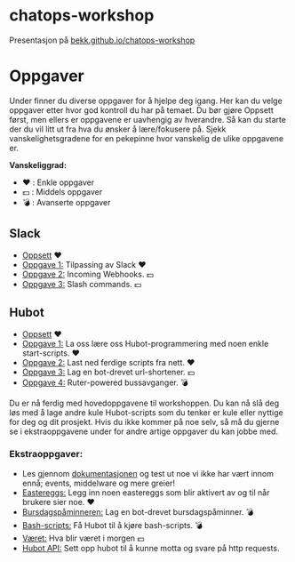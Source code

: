 # chatops-workshop

Presentasjon på [bekk.github.io/chatops-workshop](https://bekk.github.io/chatops-workshop/#/)

# Oppgaver
Under finner du diverse oppgaver for å hjelpe deg igang. Her kan du velge oppgaver etter hvor god kontroll du har på temaet. Du bør gjøre Oppsett først, men ellers er oppgavene er uavhengig av hverandre. Så kan du starte der du vil litt ut fra hva du ønsker å lære/fokusere på. Sjekk vanskelighetsgradene for en pekepinne hvor vanskelig de ulike oppgavene er.

__Vanskeliggrad:__
- :heart: : Enkle oppgaver
- :dollar: : Middels oppgaver
- :bomb: : Avanserte oppgaver

## Slack
- [Oppsett](https://github.com/bekk/chatops-workshop/blob/master/slack-setup.md) :heart:
- [Oppgave 1:](https://github.com/bekk/chatops-workshop/blob/master/slack-customize.md) Tilpassing av Slack :heart:
- [Oppgave 2:](https://github.com/bekk/chatops-workshop/blob/master/slack-incoming-webhooks.md) Incoming Webhooks. :dollar:
- [Oppgave 3:](https://github.com/bekk/chatops-workshop/blob/master/slack-slash-commands.md) Slash commands. :dollar:

## Hubot
  - [Oppsett](https://github.com/bekk/chatops-workshop/blob/master/hubot-setup.md) :heart:
  - [Oppgave 1:](https://github.com/bekk/chatops-workshop/blob/master/hubot-enter.md) La oss lære oss Hubot-programmering med noen enkle start-scripts. :heart:
  - [Oppgave 2:](https://github.com/bekk/chatops-workshop/blob/master/hubot-registry.md) Last ned ferdige scripts fra nett. :heart:
  - [Oppgave 3:](https://github.com/bekk/chatops-workshop/blob/master/hubot-short.md) Lag en bot-drevet url-shortener. :dollar:
  - [Oppgave 4:](https://github.com/bekk/chatops-workshop/blob/master/hubot-ruter.md) Ruter-powered bussavganger. :bomb:

Du er nå ferdig med hovedoppgavene til workshoppen. Du kan nå slå deg løs med å lage andre kule Hubot-scripts som du tenker er kule eller nyttige for deg og dit prosjekt. Hvis du ikke kommer på noe selv, så må du gjerne se i ekstraoppgavene under for andre artige oppgaver du kan jobbe med.

### Ekstraoppgaver:
  - Les gjennom [dokumentasjonen](https://hubot.github.com/docs/scripting/) og test ut noe vi ikke har vært innom ennå; events, middelware og mere greier!
  - [Eastereggs:](https://github.com/bekk/chatops-workshop/blob/master/easteregg.md) Legg inn noen eastereggs som blir aktivert av og til når brukere sier noe. :heart:
  - [Bursdagspåminneren:](https://github.com/bekk/chatops-workshop/blob/master/bursdag.md) Lag en bot-drevet bursdagspåminner. :bomb:
  - [Bash-scripts:](https://github.com/bekk/chatops-workshop/blob/master/bashscripts.md) Få Hubot til å kjøre bash-scripts. :bomb:
  - [Været:](https://github.com/bekk/chatops-workshop/blob/master/weather.md) Hva blir været i morgen :dollar:
  - [Hubot API:](https://github.com/bekk/chatops-workshop/blob/master/api.md) Sett opp hubot til å kunne motta og svare på http requests.

